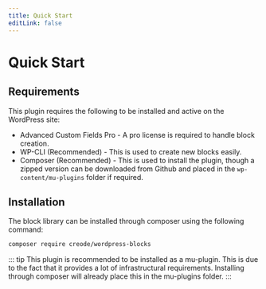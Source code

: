 ```yaml
---
title: Quick Start
editLink: false
---
```

# Quick Start
## Requirements
This plugin requires the following to be installed and active on the WordPress site:
- Advanced Custom Fields Pro - A pro license is required to handle block creation.
- WP-CLI (Recommended) - This is used to create new blocks easily.
- Composer (Recommended) - This is used to install the plugin, though a zipped version can be downloaded from Github and placed in the `wp-content/mu-plugins` folder if required.

## Installation
The block library can be installed through composer using the following command:

```bash
composer require creode/wordpress-blocks
```

::: tip
This plugin is recommended to be installed as a mu-plugin. This is due to the fact that it provides a lot of infrastructural requirements. Installing through composer will already place this in the mu-plugins folder.
:::
